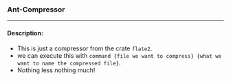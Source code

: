 ### Ant-Compressor

---

#### Description:

- This is just a compressor from the crate `flate2`.
- we can execute this with `command {file we want to compress} {what we want to name the compressed file}`.
- Nothing less nothing much!

